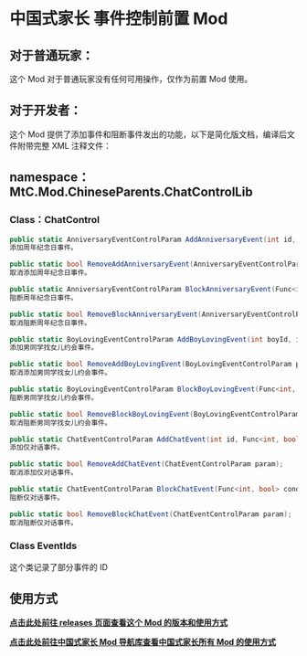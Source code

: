 # 中国式家长 事件控制前置 Mod

## 对于普通玩家：
这个 Mod 对于普通玩家没有任何可用操作，仅作为前置 Mod 使用。

## 对于开发者：
这个 Mod 提供了添加事件和阻断事件发出的功能，以下是简化版文档，编译后文件附带完整 XML 注释文件：
## namespace：MtC.Mod.ChineseParents.ChatControlLib
### Class：ChatControl
``` C#
public static AnniversaryEventControlParam AddAnniversaryEvent(int id, Func<int, bool> condition, Action<int> after);
添加周年纪念日事件。

public static bool RemoveAddAnniversaryEvent(AnniversaryEventControlParam param);
取消添加周年纪念日事件。

public static AnniversaryEventControlParam BlockAnniversaryEvent(Func<int, bool> condition, Action<int> after);
阻断周年纪念日事件。

public static bool RemoveBlockAnniversaryEvent(AnniversaryEventControlParam param);
取消阻断周年纪念日事件。

public static BoyLovingEventControlParam AddBoyLovingEvent(int boyId, int eventId, Func<int, int, bool> condition, Action<int, int> after);
添加男同学找女儿约会事件。

public static bool RemoveAddBoyLovingEvent(BoyLovingEventControlParam param);
取消添加男同学找女儿约会事件。

public static BoyLovingEventControlParam BlockBoyLovingEvent(Func<int, int, bool> condition, Action<int, int> after);
阻断男同学找女儿约会事件。

public static bool RemoveBlockBoyLovingEvent(BoyLovingEventControlParam param);
取消阻断男同学找女儿约会事件。

public static ChatEventControlParam AddChatEvent(int id, Func<int, bool> condition, Action<int> after);
添加仅对话事件。

public static bool RemoveAddChatEvent(ChatEventControlParam param);
取消添加仅对话事件。

public static ChatEventControlParam BlockChatEvent(Func<int, bool> condition, Action<int> after);
阻断仅对话事件。

public static bool RemoveBlockChatEvent(ChatEventControlParam param);
取消阻断仅对话事件。
```

### Class EventIds
这个类记录了部分事件的 ID

## 使用方式
**[点击此处前往 releases 页面查看这个 Mod 的版本和使用方式](https://github.com/MrTrueChina/Chinese-Parents-Event-Control-Lib/releases)**  

**[点击此处前往中国式家长 Mod 导航库查看中国式家长所有 Mod 的使用方式](https://github.com/MrTrueChina/Chinese-Parents-Mods)**  
